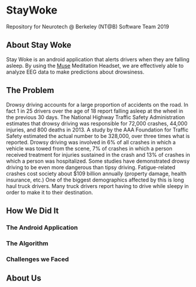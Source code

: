 # StayWoke
Repository for Neurotech @ Berkeley (NT@B) Software Team 2019

## About Stay Woke
Stay Woke is an android application that alerts drivers when they are falling asleep. By using the [Muse](https://choosemuse.com/) Meditation Headset, we are effectively able to analyze EEG data to make predictions about drowsiness. 

## The Problem

Drowsy driving accounts for a large proportion of accidents on the road. In fact 1 in 25 drivers over the age of 18 report falling asleep at the wheel in the previous 30 days. The National Highway Traffic Safety Administration estimates that drowsy driving was responsible for 72,000 crashes, 44,000 injuries, and 800 deaths in 2013. A study by the AAA Foundation for Traffic Safety estimated the actual number to be 328,000, over three times what is reported. Drowsy driving was involved in 6\% of all crashes in which a vehicle was towed from the scene, 7\% of crashes in which a person received treatment for injuries sustained in the crash and 13\% of crashes in which a person was hospitalized. Some studies have demonstrated drowsy driving to be even more dangerous than tipsy driving. Fatigue-related crashes cost society about \$109 billion annually (property damage, health insurance, etc.) One of the biggest demographics affected by this is long haul truck drivers. Many truck drivers report having to drive while sleepy in order to make it to their destination. 

## How We Did It

### The Android Application

### The Algorithm

### Challenges we Faced

## About Us

